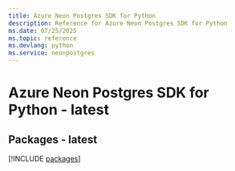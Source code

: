 ```yaml
---
title: Azure Neon Postgres SDK for Python
description: Reference for Azure Neon Postgres SDK for Python
ms.date: 07/25/2025
ms.topic: reference
ms.devlang: python
ms.service: neonpostgres
---
```

# Azure Neon Postgres SDK for Python - latest
## Packages - latest
[!INCLUDE [packages](neon-postgres-index.md)]